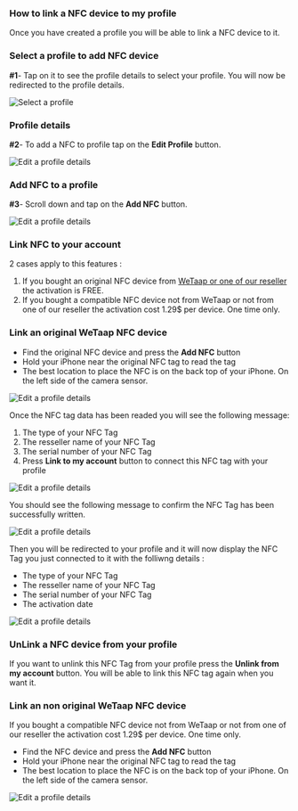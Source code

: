 ### **How to link a NFC device to my profile** <a name="link-nfc-to-profile"></a>

Once you have created a profile you will be able to link a NFC device to it.

### **Select a profile to add NFC device** <a name="select-profile"></a>

**#1**- Tap on it to see the profile details to select your profile. You will now be redirected to the profile details.

![Select a profile](../images/tutorials/add-links/add-links-1.jpg)

### **Profile details** <a name="profile-details"></a>

**#2**- To add a NFC to profile tap on the **Edit Profile** button.

![Edit a profile details](../images/tutorials/edit-profile/edit-profile-2.jpg)

### **Add NFC to a profile** <a name="add-nfc-to-profile"></a>

**#3**- Scroll down and tap on the **Add NFC** button.

![Edit a profile details](../images/tutorials/add-nfc/add-nfc-3.jpg)

### **Link NFC to your account** <a name="link-nfc-to-account"></a>

2 cases apply to this features :

1. If you bought an original NFC device from [WeTaap or one of our reseller](https://myname.digital/#buy-nfc-devices) the activation is FREE.
2. If you bought a compatible NFC device not from WeTaap or not from one of our reseller the activation cost 1.29$ per device. One time only.

### **Link an original WeTaap NFC device** <a name="link-original-nfc-device"></a>

- Find the original NFC device and press the **Add NFC** button
- Hold your iPhone near the original NFC tag to read the tag
- The best location to place the NFC is on the back top of your iPhone. On the left side of the camera sensor.

![Edit a profile details](../images/tutorials/add-nfc/add-nfc-4.jpg)

Once the NFC tag data has been readed you will see the following message:

1. The type of your NFC Tag
2. The resseller name of your NFC Tag
3. The serial number of your NFC Tag
4. Press **Link to my account** button to connect this NFC tag with your profile

![Edit a profile details](../images/tutorials/add-nfc/add-nfc-5.jpg)

You should see the following message to confirm the NFC Tag has been successfully written.

![Edit a profile details](../images/tutorials/add-nfc/add-nfc-6.jpg)

Then you will be redirected to your profile and it will now display the NFC Tag you just connected to it with the folliwng details :

- The type of your NFC Tag
- The resseller name of your NFC Tag
- The serial number of your NFC Tag
- The activation date

![Edit a profile details](../images/tutorials/add-nfc/add-nfc-7.jpg)

### **UnLink a NFC device from your profile** <a name="unlink-nfc-device-from-profile"></a>

If you want to unlink this NFC Tag from your profile press the **Unlink from my account** button. You will be able to link this NFC tag again when you want it.

### **Link an non original WeTaap NFC device** <a name="link-non-original-nfc-device"></a>

If you bought a compatible NFC device not from WeTaap or not from one of our reseller the activation cost 1.29$ per device. One time only.

- Find the NFC device and press the **Add NFC** button
- Hold your iPhone near the original NFC tag to read the tag
- The best location to place the NFC is on the back top of your iPhone. On the left side of the camera sensor.

![Edit a profile details](../images/tutorials/add-nfc/add-nfc-4.jpg)


